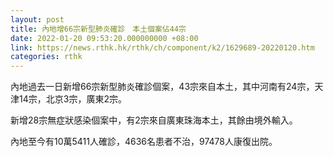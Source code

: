 ```yaml
---
layout: post
title: 內地增66宗新型肺炎確診　本土個案佔44宗
date: 2022-01-20 09:53:20.000000000 +08:00
link: https://news.rthk.hk/rthk/ch/component/k2/1629689-20220120.htm
categories: rthk
---
```


內地過去一日新增66宗新型肺炎確診個案，43宗來自本土，其中河南有24宗，天津14宗，北京3宗，廣東2宗。

新增28宗無症狀感染個案中，有2宗來自廣東珠海本土，其餘由境外輸入。

內地至今有10萬5411人確診，4636名患者不治，97478人康復出院。
